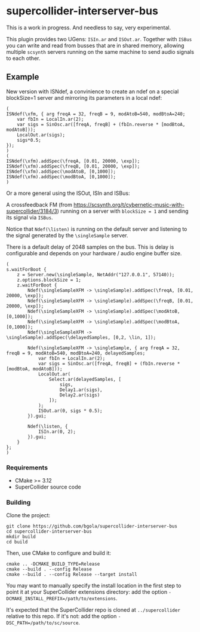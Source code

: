 # supercollider-interserver-bus

This is a work in progress. And needless to say, very experimental.

This plugin provides two UGens: `ISIn.ar` and `ISOut.ar`. Together with `ISBus` you can write and read from busses that are in shared memory, allowing multiple `scsynth` servers running on the same machine to send audio signals to each other.

## Example

New version with ISNdef, a convinience to create an ndef on a special blockSize=1 server and mirroring its parameters in a local ndef:
```supercollider
(
ISNdef(\xfm, { arg freqA = 32, freqB = 9, modAtoB=540, modBtoA=240;
	var fbIn = LocalIn.ar(2);
	var sigs = SinOsc.ar([freqA, freqB] + (fbIn.reverse * [modBtoA, modAtoB]));
	LocalOut.ar(sigs);
	sigs*0.5;
});
)
(
ISNdef(\xfm).addSpec(\freqA, [0.01, 20000, \exp]);
ISNdef(\xfm).addSpec(\freqB, [0.01, 20000, \exp]);
ISNdef(\xfm).addSpec(\modAtoB, [0,1000]);
ISNdef(\xfm).addSpec(\modBtoA, [0,1000]);
)
```

Or a more general using the ISOut, ISIn and ISBus:

A crossfeedback FM (from https://scsynth.org/t/cybernetic-music-with-supercollider/3184/3) running on a server with `blockSize = 1` and sending its signal via `ISBus`.

Notice that `Ndef(\listen)` is running on the default server and listening to the signal generated by the `\singleSample` server.

There is a default delay of 2048 samples on the bus. This is delay is configurable and depends on your hardware / audio engine buffer size.

```supercollider
(
s.waitForBoot {
	z = Server.new(\singleSample, NetAddr("127.0.0.1", 57140));
	z.options.blockSize = 1;
	z.waitForBoot {
		Ndef(\singleSampleXFM -> \singleSample).addSpec(\freqA, [0.01, 20000, \exp]);
		Ndef(\singleSampleXFM -> \singleSample).addSpec(\freqB, [0.01, 20000, \exp]);
		Ndef(\singleSampleXFM -> \singleSample).addSpec(\modAtoB, [0,1000]);
		Ndef(\singleSampleXFM -> \singleSample).addSpec(\modBtoA, [0,1000]);
		Ndef(\singleSampleXFM -> \singleSample).addSpec(\delayedSamples, [0,2, \lin, 1]);
		
		Ndef(\singleSampleXFM -> \singleSample, { arg freqA = 32, freqB = 9, modAtoB=540, modBtoA=240, delayedSamples;
			var fbIn = LocalIn.ar(2);
			var sigs = SinOsc.ar([freqA, freqB] + (fbIn.reverse * [modBtoA, modAtoB]));
			LocalOut.ar(
				Select.ar(delayedSamples, [
					sigs,
					Delay1.ar(sigs),
					Delay2.ar(sigs)
				]);
			);
			ISOut.ar(0, sigs * 0.5);
		}).gui;
		
		Ndef(\listen, {
			ISIn.ar(0, 2);
		}).gui;
	}
};
)
```

### Requirements

- CMake >= 3.12
- SuperCollider source code

### Building

Clone the project:

    git clone https://github.com/bgola/supercollider-interserver-bus
    cd supercollider-interserver-bus
    mkdir build
    cd build

Then, use CMake to configure and build it:

    cmake .. -DCMAKE_BUILD_TYPE=Release
    cmake --build . --config Release
    cmake --build . --config Release --target install

You may want to manually specify the install location in the first step to point it at your
SuperCollider extensions directory: add the option `-DCMAKE_INSTALL_PREFIX=/path/to/extensions`.

It's expected that the SuperCollider repo is cloned at `../supercollider` relative to this repo. If
it's not: add the option `-DSC_PATH=/path/to/sc/source`.
